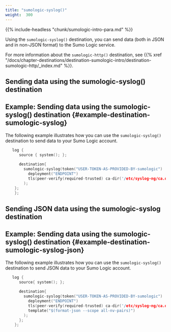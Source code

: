 ```yaml
---
title: "sumologic-syslog()"
weight:  300
---
```

<!-- DISCLAIMER: This file is based on the syslog-ng Open Source Edition documentation https://github.com/balabit/syslog-ng-ose-guides/commit/2f4a52ee61d1ea9ad27cb4f3168b95408fddfdf2 and is used under the terms of The syslog-ng Open Source Edition Documentation License. The file has been modified by Axoflow. -->

{{% include-headless "chunk/sumologic-intro-para.md" %}}

Using the `sumologic-syslog()` destination, you can send data (both in JSON and in non-JSON format) to the Sumo Logic service.

For more information about the `sumologic-http()` destination, see {{% xref "/docs/chapter-destinations/destination-sumologic-intro/destination-sumologic-http/_index.md" %}}.


## Sending data using the sumologic-syslog() destination


## Example: Sending data using the sumologic-syslog() destination {#example-destination-sumologic-syslog}

The following example illustrates how you can use the `sumologic-syslog()` destination to send data to your Sumo Logic account.

```c
   log {
      source { system(); };
    
      destination{
        sumologic-syslog(token("USER-TOKEN-AS-PROVIDED-BY-sumologic")
          deployment("ENDPOINT")
          tls(peer-verify(required-trusted) ca-dir('/etc/syslog-ng/ca.d'))
        );
    };
    };

```




## Sending JSON data using the sumologic-syslog destination


## Example: Sending data using the sumologic-syslog() destination {#example-destination-sumologic-syslog-json}

The following example illustrates how you can use the `sumologic-syslog()` destination to send JSON data to your Sumo Logic account.

```c
   log {
      source{ system(); };
    
      destination{
        sumologic-syslog(token("USER-TOKEN-AS-PROVIDED-BY-sumologic")
          deployment("ENDPOINT")
          tls(peer-verify(required-trusted) ca-dir('/etc/syslog-ng/ca.d'))
          template("$(format-json --scope all-nv-pairs)")
        );
      };
    };

```


